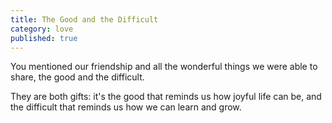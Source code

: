 ```yaml
---
title: The Good and the Difficult
category: love
published: true
---
```


You mentioned our friendship
and all the wonderful things
we were able to share,
the good and the difficult.

They are both gifts:
it's the good that reminds us
how joyful life can be,
and the difficult that reminds us
how we can learn and grow.

